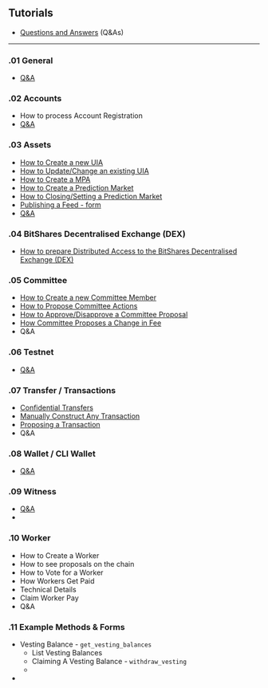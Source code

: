## Tutorials

* [Questions and Answers](/developers/7_tutorials/01_QA.md#questions) (Q&As)

***
### .01 General
- [Q&A](/developers/7_tutorials/01_QA.md#general)

### .02 Accounts 
- How to process Account Registration
- [Q&A](/developers/7_tutorials/01_QA.md#accounts)

### .03 Assets
- [How to Create a new UIA](/developers/7_tutorials/03_assets_uia.md#how-to-create-a-new-uia)
- [How to Update/Change an existing UIA](/developers/7_tutorials/03_assets_uia.md#how-to-updatechange-an-existing-uia)
- [How to Create a MPA](/developers/7_tutorials/03_assets_mpa.md#how-to-create-a-mpa)
- [How to Create a Prediction Market](/developers/7_tutorials/03_assets_pm.md#how-to-create-a-prediction-market)
- [How to Closing/Setting a Prediction Market](/developers/7_tutorials/03_assets_pm.md#how-to-closingsetting-a-prediction-market
)
- [Publishing a Feed - form](/developers/7_tutorials/03_publish_feed.md#publishing-a-feed)
- [Q&A](/developers/7_tutorials/01_QA.md#assets-1)

### .04 BitShares Decentralised Exchange (DEX)
- [How to prepare Distributed Access to the BitShares Decentralised Exchange (DEX)](/developers/7_tutorials/04_distributed_access_dex.md#distributed-access-to-the-bitshares-decentralised-exchange)

### .05 Committee
- [How to Create a new Committee Member](/developers/7_tutorials/05_committee_howto.md#creating-a-new-committee-member)
- [How to Propose Committee Actions](/developers/7_tutorials/05_committee_howto.md#how-to-propose-committee-actions)
- [How to Approve/Disapprove a Committee Proposal](/developers/7_tutorials/05_committee_howto.md#how-to-approvedisapprove-a-committee-proposal)
- [How Committee Proposes a Change in Fee](/developers/7_tutorials/05_committee_howto.md#how-committee-proposes-a-change-in-fee)
- Q&A

### .06 Testnet
- [Q&A](/developers/7_tutorials/01_QA.md#testnet-1)


### .07 Transfer / Transactions
- [Confidential Transfers](/developers/7_tutorials/07_confidential_transfer.md#confidential-trandfer)
- [Manually Construct Any Transaction](/developers/7_tutorials/07_construct_transaction.md#construct-any-transaction---manually)
- [Proposing a Transaction](/developers/7_tutorials/07_propose_transaction.md#proposing-a-transaction)
- Q&A


### .08 Wallet / CLI Wallet
- [Q&A](/developers/7_tutorials/01_QA.md#wallet--cli-wallet-1)

### .09 Witness
- [Q&A](/developers/7_tutorials/01_QA.md#witness)
- 

### .10 Worker

- How to Create a Worker
- How to see proposals on the chain
- How to Vote for a Worker
- How Workers Get Paid
- Technical Details
- Claim Worker Pay
- Q&A


### .11 Example Methods & Forms

- Vesting Balance -  `get_vesting_balances`
   - List Vesting Balances
   - Claiming A Vesting Balance - `withdraw_vesting`
   - 
-

